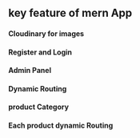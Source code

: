 <h2> key   feature   of  mern  App</h2>

<h4> Cloudinary for  images</h4>
<h4>Register and  Login  </h4>
<h4> Admin Panel </h4>
<h4>Dynamic  Routing</h4>
<h4> product  Category</h4>
<h4>Each product  dynamic  Routing</h4>
